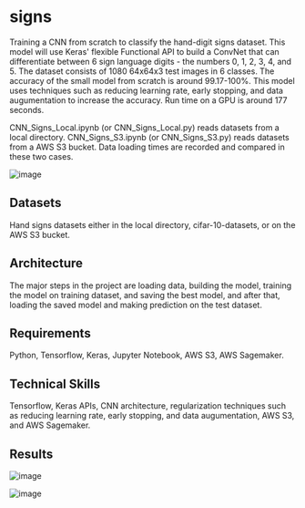 # signs
Training a CNN from scratch to classify the hand-digit signs dataset. This model will use Keras' flexible Functional API to build a ConvNet that can differentiate between 6 sign language digits - the numbers 0, 1, 2, 3, 4, and 5. The dataset consists of 1080 64x64x3 test images in 6 classes. The accuracy of the small model from scratch is around 99.17-100%. This model uses techniques such as reducing learning rate, early stopping, and data augumentation to increase the accuracy. Run time on a GPU is around 177 seconds.

CNN_Signs_Local.ipynb (or CNN_Signs_Local.py) reads datasets from a local directory. CNN_Signs_S3.ipynb (or CNN_Signs_S3.py) reads datasets from a AWS S3 bucket. Data loading times are recorded and compared in these two cases.

![image](https://github.com/carab9/signs/blob/main/SIGNS.png?raw=true)

## Datasets
Hand signs datasets either in the local directory, cifar-10-datasets, or on the AWS S3 bucket.

## Architecture

The major steps in the project are loading data, building the model, training the model on training dataset, and saving the best model, and after that, loading the saved model and making prediction on the test dataset.

## Requirements
Python, Tensorflow, Keras, Jupyter Notebook, AWS S3, AWS Sagemaker.

## Technical Skills
Tensorflow, Keras APIs, CNN architecture, regularization techniques such as reducing learning rate, early stopping, and data augumentation, AWS S3, and AWS Sagemaker.

## Results
![image](https://github.com/carab9/signs/blob/main/signs_loss.png?raw=true)

![image](https://github.com/carab9/signs/blob/main/signs_accuracy.png?raw=true)
